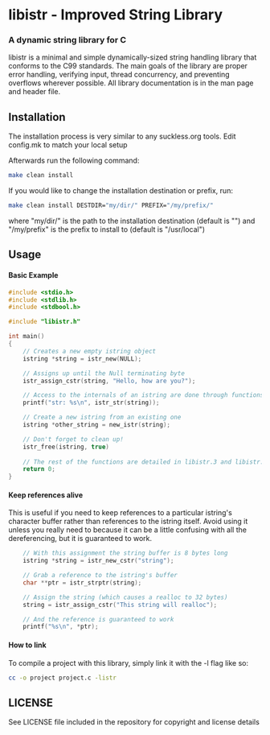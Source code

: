 libistr - Improved String Library
========

### A dynamic string library for C

libistr is a minimal and simple dynamically-sized string handling library that
conforms to the C99 standards. The main goals of the library are proper error
handling, verifying input, thread concurrency, and preventing overflows
wherever possible. All library documentation is in the man page and header
file.

## Installation

The installation process is very similar to any suckless.org tools. 
Edit config.mk to match your local setup

Afterwards run the following command:
```sh
make clean install
```

If you would like to change the installation destination or prefix, run:
```sh
make clean install DESTDIR="my/dir/" PREFIX="/my/prefix/"
```
where "my/dir/" is the path to the installation destination (default is "")
and "/my/prefix" is the prefix to install to (default is "/usr/local")

## Usage

#### Basic Example
``` C
#include <stdio.h>
#include <stdlib.h>
#include <stdbool.h>

#include "libistr.h"

int main()
{
	// Creates a new empty istring object
	istring *string = istr_new(NULL);

	// Assigns up until the Null terminating byte
	istr_assign_cstr(string, "Hello, how are you?");

	// Access to the internals of an istring are done through functions
	printf("str: %s\n", istr_str(string));

	// Create a new istring from an existing one
	istring *other_string = new_istr(string);

	// Don't forget to clean up!
	istr_free(istring, true)
	
	// The rest of the functions are detailed in libistr.3 and libistr.h
	return 0;
}
```

#### Keep references alive
This is useful if you need to keep references to a particular istring's
character buffer rather than references to the istring itself. Avoid using it
unless you really need to because it can be a little confusing with all the
dereferencing, but it is guaranteed to work.
``` C
	// With this assignment the string buffer is 8 bytes long
	istring *string = istr_new_cstr("string");

	// Grab a reference to the istring's buffer
	char **ptr = istr_strptr(string);

	// Assign the string (which causes a realloc to 32 bytes)
	string = istr_assign_cstr("This string will realloc");

	// And the reference is guaranteed to work
	printf("%s\n", *ptr);
```

#### How to link
To compile a project with this library, simply link it with the -l flag like so:
```sh
cc -o project project.c -listr
```

## LICENSE

See LICENSE file included in the repository for copyright and license details
